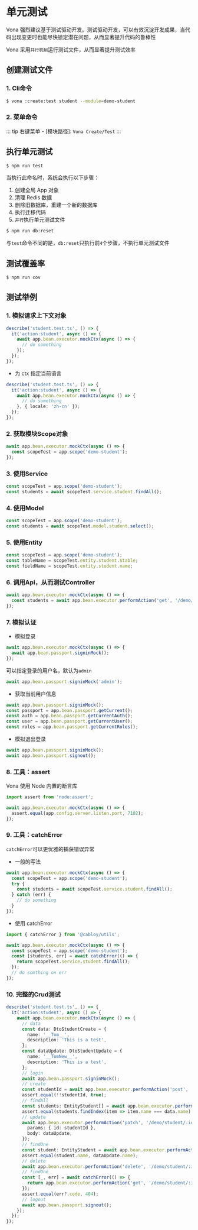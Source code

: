 # 单元测试

Vona 强烈建议基于测试驱动开发。测试驱动开发，可以有效沉淀开发成果，当代码出现变更时也能尽快锁定潜在问题，从而显著提升代码的鲁棒性

Vona 采用`并行机制`运行测试文件，从而显著提升测试效率

## 创建测试文件

### 1. Cli命令

``` bash
$ vona :create:test student --module=demo-student
```

### 2. 菜单命令

::: tip
右键菜单 - [模块路径]: `Vona Create/Test`
:::

## 执行单元测试

``` bash
$ npm run test
```

当执行此命名时，系统会执行以下步骤：

1. 创建全局 App 对象
2. 清理 Redis 数据
3. 删除旧数据库，重建一个新的数据库
4. 执行迁移代码
5. `并行`执行单元测试文件

``` bash
$ npm run db:reset
```

与`test`命令不同的是，`db:reset`只执行前`4`个步骤，不执行单元测试文件

## 测试覆盖率

``` bash
$ npm run cov
```

## 测试举例

### 1. 模拟请求上下文对象

``` typescript
describe('student.test.ts', () => {
  it('action:student', async () => {
    await app.bean.executor.mockCtx(async () => {
      // do something
    });
  });
});
```

* 为 ctx 指定当前语言

``` typescript
describe('student.test.ts', () => {
  it('action:student', async () => {
    await app.bean.executor.mockCtx(async () => {
      // do something
    }, { locale: 'zh-cn' });
  });
});
```

### 2. 获取模块Scope对象

``` typescript
await app.bean.executor.mockCtx(async () => {
  const scopeTest = app.scope('demo-student');
});
```

### 3. 使用Service

``` typescript
const scopeTest = app.scope('demo-student');
const students = await scopeTest.service.student.findAll();
```

### 4. 使用Model

``` typescript
const scopeTest = app.scope('demo-student');
const students = await scopeTest.model.student.select();
```

### 5. 使用Entity

``` typescript
const scopeTest = app.scope('demo-student');
const tableName = scopeTest.entity.student.$table;
const fieldName = scopeTest.entity.student.name;
```

### 6. 调用Api，从而测试Controller

``` typescript
await app.bean.executor.mockCtx(async () => {
  const students = await app.bean.executor.performAction('get', '/demo/student');
});
```

### 7. 模拟认证

* 模拟登录

``` typescript
await app.bean.executor.mockCtx(async () => {
  await app.bean.passport.signinMock();
});
```

可以指定登录的用户名，默认为`admin`

``` typescript
await app.bean.passport.signinMock('admin');
```

* 获取当前用户信息

``` typescript
await app.bean.passport.signinMock();
const passport = app.bean.passport.getCurrent();
const auth = app.bean.passport.getCurrentAuth();
const user = app.bean.passport.getCurrentUser();
const roles = app.bean.passport.getCurrentRoles();
```

* 模拟退出登录

``` typescript
await app.bean.passport.signinMock();
await app.bean.passport.signout();
```

### 8. 工具：assert

Vona 使用 Node 内置的断言库

``` typescript
import assert from 'node:assert';

await app.bean.executor.mockCtx(async () => {
  assert.equal(app.config.server.listen.port, 7102);
});
```

### 9. 工具：catchError

`catchError`可以更优雅的捕获错误异常

* 一般的写法

``` typescript
await app.bean.executor.mockCtx(async () => {
  const scopeTest = app.scope('demo-student');
  try {
    const students = await scopeTest.service.student.findAll();
  } catch (err) {
    // do something
  }
});
```

* 使用 catchError

``` typescript
import { catchError } from '@cabloy/utils';

await app.bean.executor.mockCtx(async () => {
  const scopeTest = app.scope('demo-student');
  const [students, err] = await catchError(() => {
    return scopeTest.service.student.findAll();
  });
  // do somthing on err
});
```

### 10. 完整的Crud测试

``` typescript
describe('student.test.ts', () => {
  it('action:student', async () => {
    await app.bean.executor.mockCtx(async () => {
      // data
      const data: DtoStudentCreate = {
        name: '__Tom__',
        description: 'This is a test',
      };
      const dataUpdate: DtoStudentUpdate = {
        name: '__TomNew__',
        description: 'This is a test',
      };
      // login
      await app.bean.passport.signinMock();
      // create
      const studentId = await app.bean.executor.performAction('post', '/demo/student', { body: data });
      assert.equal(!!studentId, true);
      // findAll
      const students: EntityStudent[] = await app.bean.executor.performAction('get', '/demo/student');
      assert.equal(students.findIndex(item => item.name === data.name) > -1, true);
      // update
      await app.bean.executor.performAction('patch', '/demo/student/:id', {
        params: { id: studentId },
        body: dataUpdate,
      });
      // findOne
      const student: EntityStudent = await app.bean.executor.performAction('get', '/demo/student/:id', { params: { id: studentId } });
      assert.equal(student.name, dataUpdate.name);
      // delete
      await app.bean.executor.performAction('delete', '/demo/student/:id', { params: { id: student.id } });
      // findOne
      const [_, err] = await catchError(() => {
        return app.bean.executor.performAction('get', '/demo/student/:id', { params: { id: student.id } });
      });
      assert.equal(err?.code, 404);
      // logout
      await app.bean.passport.signout();
    });
  });
});
```
